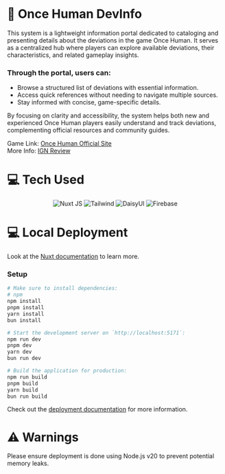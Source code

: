 
# 💫 Once Human DevInfo

This system is a lightweight information portal dedicated to cataloging and presenting details about the deviations in the game Once Human. It serves as a centralized hub where players can explore available deviations, their characteristics, and related gameplay insights.

### Through the portal, users can:
- Browse a structured list of deviations with essential information.
- Access quick references without needing to navigate multiple sources.
- Stay informed with concise, game-specific details.

By focusing on clarity and accessibility, the system helps both new and experienced Once Human players easily understand and track deviations, complementing official resources and community guides.

Game Link: [Once Human Official Site](https://www.oncehuman.game/) \
More Info: [IGN Review]("https://www.ign.com/articles/once-human-review")

# 💻 Tech Used

<div align="center">

![Nuxt JS](https://img.shields.io/badge/Nuxt-002E3B?style=for-the-badge&logo=nuxt.js&logoColor=#00DC82) 
![Tailwind](https://img.shields.io/badge/-Tailwind-%230170FE?style=for-the-badge&logo=tailwindcss&logoColor=white) 
![DaisyUI](https://img.shields.io/badge/daisyui-5A0EF8?style=for-the-badge&logo=daisyui&logoColor=white) 
![Firebase](https://img.shields.io/badge/firebase-a08021?style=for-the-badge&logo=firebase&logoColor=ffcd34) 

</div>

# 💻 Local Deployment

Look at the [Nuxt documentation](https://nuxt.com/docs/getting-started/introduction) to learn more.

### Setup

```bash
# Make sure to install dependencies:
# npm
npm install
pnpm install
yarn install
bun install

# Start the development server on `http://localhost:5171`:
npm run dev
pnpm dev
yarn dev
bun run dev

# Build the application for production:
npm run build
pnpm build
yarn build
bun run build

```

Check out the [deployment documentation](https://nuxt.com/docs/getting-started/deployment) for more information.


# ⚠️ Warnings

Please ensure deployment is done using Node.js v20 to prevent potential memory leaks.